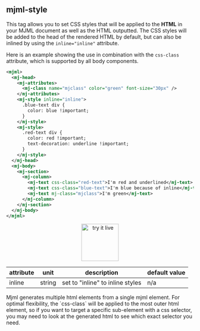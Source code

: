 ## mjml-style

This tag allows you to set CSS styles that will be applied to the <b>HTML</b> in your MJML document as well as the HTML outputted. The CSS styles will be added to the head of the rendered HTML by default, but can also be inlined by using the `inline="inline"` attribute.

Here is an example showing the use in combination with the `css-class` attribute, which is supported by all body components.

```xml
<mjml>
  <mj-head>
    <mj-attributes>
      <mj-class name="mjclass" color="green" font-size="30px" />
    </mj-attributes>
    <mj-style inline="inline">
      .blue-text div {
        color: blue !important;
      }
    </mj-style>
    <mj-style>
      .red-text div {
        color: red !important;
        text-decoration: underline !important;
      }
    </mj-style>
  </mj-head>
  <mj-body>
    <mj-section>
      <mj-column>
        <mj-text css-class="red-text">I'm red and underlined</mj-text>
        <mj-text css-class="blue-text">I'm blue because of inline</mj-text>
        <mj-text mj-class="mjclass">I'm green</mj-text>
      </mj-column>
    </mj-section>
  </mj-body>
</mjml>
```

<p align="center">
  <a href="https://mjml.io/try-it-live/components/head-style">
    <img width="100px" src="https://mjml.io/assets/img/svg/TRYITLIVE.svg" alt="try it live" />
  </a>
</p>

attribute            | unit          | description                         | default value
---------------------|---------------|-------------------------------------|---------------
inline               | string        | set to "inline" to inline styles    | n/a

<aside class="notice">
  Mjml generates multiple html elements from a single mjml element. For optimal flexibility, the `css-class` will be applied to the most outer html element, so if you want to target a specific sub-element with a css selector, you may need to look at the generated html to see which exact selector you need.
</aside>
